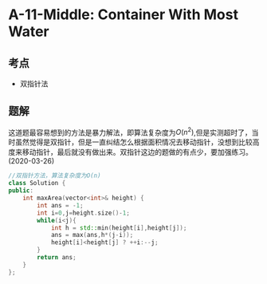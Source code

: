 # A-11-Middle: Container With Most Water

## 考点

* 双指针法

## 题解

这道题最容易想到的方法是暴力解法，即算法复杂度为$O(n^2)$,但是实测超时了，当时虽然觉得是双指针，但是一直纠结怎么根据面积情况去移动指针，没想到比较高度来移动指针，最后就没有做出来。双指针这边的题做的有点少，要加强练习。(2020-03-26)

```cpp
//双指针方法，算法复杂度为O(n)
class Solution {
public:
    int maxArea(vector<int>& height) {
        int ans = -1;
        int i=0,j=height.size()-1;
        while(i<j){
            int h = std::min(height[i],height[j]);
            ans = max(ans,h*(j-i));
            height[i]<height[j] ? ++i:--j;
        }
        return ans;
    }
};
```